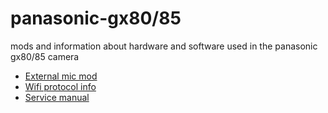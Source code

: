# panasonic-gx80/85
mods and information about hardware and software used in the panasonic gx80/85 camera

- [External mic mod](https://webboggles.com/external-mic-jack-mod-for-lumix-gx80-gx85/)
- [Wifi protocol info](https://github.com/cleverfox/lumixproto)
- [Service manual](https://github.com/roquef/panasonic-gx85/blob/main/LUMIX%20GX85%20Service%20Manual.pdf)
